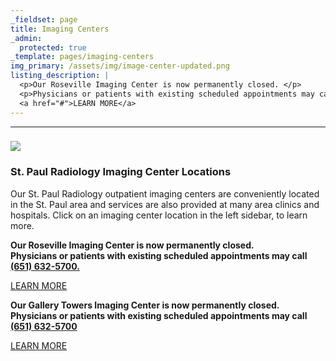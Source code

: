 ```yaml
---
_fieldset: page
title: Imaging Centers
_admin:
  protected: true
_template: pages/imaging-centers
img_primary: /assets/img/image-center-updated.png
listing_description: |
  <p>Our Roseville Imaging Center is now permanently closed. </p>
  <p>Physicians or patients with existing scheduled appointments may call (651) 917-9930.</p>
  <a href="#">LEARN MORE</a>
---
```

<hr><h3><img src="/assets/img/image-center-updated-20160920160050.png"><br></h3><h3>St. Paul Radiology Imaging Center Locations<br></h3><p>Our St. Paul Radiology outpatient imaging centers are conveniently located in the St. Paul area and services are also provided at many area clinics and hospitals. Click on an imaging center location in the left sidebar, to learn more.
</p><p><strong>Our Roseville Imaging Center is now permanently closed.<br>
	Physicians or patients with existing scheduled appointments may call <a href="tel:651-632-5700">(651) 632-5700.</a></strong>
</p><p><a href="http://www.stpaulradiology.com/news-and-events/an-open-and-shut-case-for-efficiency">LEARN MORE</a>
</p><p><strong>Our Gallery Towers Imaging Center is now permanently closed.<br>
	Physicians or patients with existing scheduled appointments may call <a href="tel:651-632-5700">(651) 632-5700</a></strong>
</p><p><a href="http://www.stpaulradiology.com/news-and-events/two-trusted-names-one-great-healthcare-experience">LEARN MORE</a>
</p>